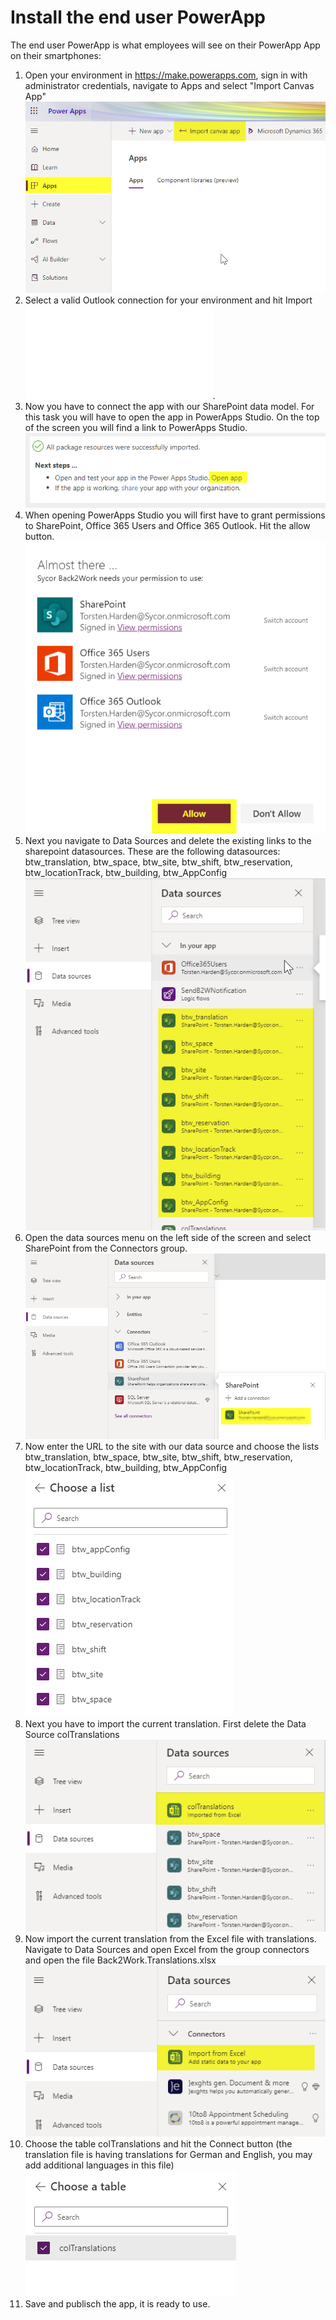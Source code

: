 # Install the end user PowerApp
The end user PowerApp is what employees will see on their PowerApp App on their smartphones:
1. Open your environment in https://make.powerapps.com, sign in with administrator credentials, navigate to Apps and select "Import Canvas App"
![Import Canvas App](images/ImportAdminApp1.png)
1. Select a valid Outlook connection for your environment and hit Import ![ConfigureImport](images/Configure1.md).
1. Now you have to connect the app with our SharePoint data model. For this task you will have to open the app in PowerApps Studio. On the top of the screen you will find a link to PowerApps Studio. ![Import Canvas App](images/ImportAdminApp2.png)
1. When opening PowerApps Studio you will first have to grant permissions to SharePoint, Office 365 Users and Office 365 Outlook. Hit the allow button. ![Import Canvas App](images/Configure2.png)
1. Next you navigate to Data Sources and delete the existing links to the sharepoint datasources. These are the following datasources: btw_translation, btw_space, btw_site, btw_shift, btw_reservation, btw_locationTrack, btw_building, btw_AppConfig ![Import Canvas App](images/Configure3.png)
1. Open the data sources menu on the left side of the screen and select SharePoint from the Connectors group. ![Import Canvas App](images/ImportAdminApp5.png)
1. Now enter the URL to the site with our data source and choose the lists btw_translation, btw_space, btw_site, btw_shift, btw_reservation, btw_locationTrack, btw_building, btw_AppConfig ![AddLists](images/Configure4.png)
1. Next you have to import the current translation. First delete the Data Source colTranslations ![DeleteTranslations](images/Configure5.png)
1. Now import the current translation from the Excel file with translations. Navigate to Data Sources and open Excel from the group connectors and open the file Back2Work.Translations.xlsx ![ExcelConnection](images/Configure6.png) 
1. Choose the table colTranslations and hit the Connect button (the translation file is having translations for German and English, you may add additional languages in this file) ![ExcelConnection](images/Configure7.png) 
1. Save and publisch the app, it is ready to use.

